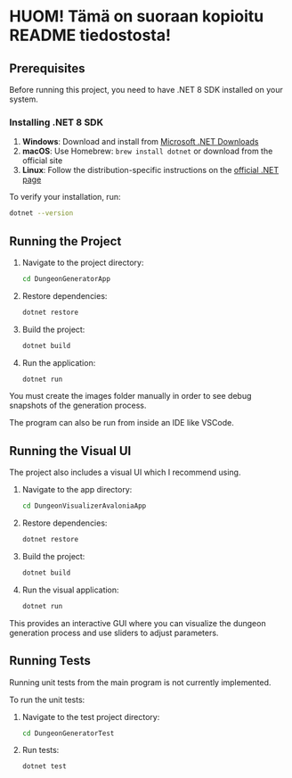 # HUOM! Tämä on suoraan kopioitu README tiedostosta!

## Prerequisites

Before running this project, you need to have .NET 8 SDK installed on your system.

### Installing .NET 8 SDK

1. **Windows**: Download and install from [Microsoft .NET Downloads](https://dotnet.microsoft.com/en-us/download/dotnet/8.0)
2. **macOS**: Use Homebrew: `brew install dotnet` or download from the official site
3. **Linux**: Follow the distribution-specific instructions on the [official .NET page](https://docs.microsoft.com/en-us/dotnet/core/install/linux)

To verify your installation, run:
```bash
dotnet --version
```

## Running the Project

1. Navigate to the project directory:
   ```bash
   cd DungeonGeneratorApp
   ```

2. Restore dependencies:
   ```bash
   dotnet restore
   ```

3. Build the project:
   ```bash
   dotnet build
   ```

4. Run the application:
   ```bash
   dotnet run
   ```

You must create the images folder manually in order to see debug snapshots of the generation process.

The program can also be run from inside an IDE like VSCode.

## Running the Visual UI

The project also includes a visual UI which I recommend using.

1. Navigate to the app directory:
   ```bash
   cd DungeonVisualizerAvaloniaApp
   ```

2. Restore dependencies:
   ```bash
   dotnet restore
   ```

3. Build the project:
   ```bash
   dotnet build
   ```

4. Run the visual application:
   ```bash
   dotnet run
   ```

This provides an interactive GUI where you can visualize the dungeon generation process and use sliders to adjust parameters.

## Running Tests

Running unit tests from the main program is not currently implemented.

To run the unit tests:

1. Navigate to the test project directory:
   ```bash
   cd DungeonGeneratorTest
   ```

2. Run tests:
   ```bash
   dotnet test
   ```